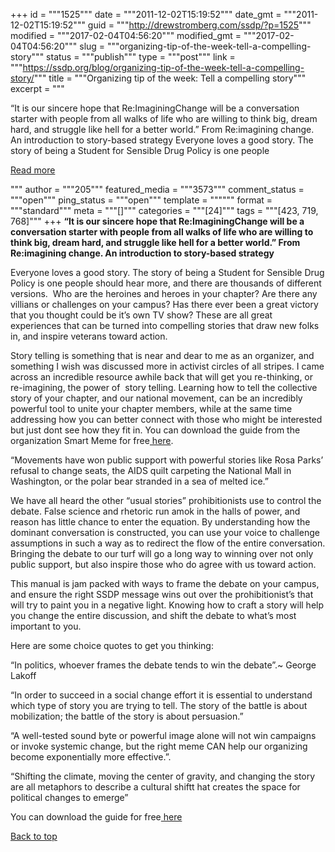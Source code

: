 +++
id = """1525"""
date = """2011-12-02T15:19:52"""
date_gmt = """2011-12-02T15:19:52"""
guid = """http://drewstromberg.com/ssdp/?p=1525"""
modified = """2017-02-04T04:56:20"""
modified_gmt = """2017-02-04T04:56:20"""
slug = """organizing-tip-of-the-week-tell-a-compelling-story"""
status = """publish"""
type = """post"""
link = """https://ssdp.org/blog/organizing-tip-of-the-week-tell-a-compelling-story/"""
title = """Organizing tip of the week: Tell a compelling story"""
excerpt = """<p>&#8220;It is our sincere hope that Re:ImaginingChange will be a conversation starter with people from all walks of life who are willing to think big, dream hard, and struggle like hell for a better world.&#8221; From Re:imagining change. An introduction to story-based strategy Everyone loves a good story. The story of being a Student for Sensible Drug Policy is one people</p>
<div class="h10"></div>
<p><a class="more-link2 flat" href="https://ssdp.org/blog/organizing-tip-of-the-week-tell-a-compelling-story/">Read more</a></p>
"""
author = """205"""
featured_media = """3573"""
comment_status = """open"""
ping_status = """open"""
template = """"""
format = """standard"""
meta = """[]"""
categories = """[24]"""
tags = """[423, 719, 768]"""
+++
<strong>&#8220;It is our sincere hope that Re:ImaginingChange will be a conversation starter with people from all walks of life who are willing to think big, dream hard, and struggle like hell for a better world.&#8221; From Re:imagining change. An introduction to story-based strategy</strong>



Everyone loves a good story. The story of being a Student for Sensible Drug Policy is one people should hear more, and there are thousands of different versions.  Who are the heroines and heroes in your chapter? Are there any villians or challenges on your campus? Has there ever been a great victory that you thought could be it&#8217;s own TV show? These are all great experiences that can be turned into compelling stories that draw new folks in, and inspire veterans toward action.



Story telling is something that is near and dear to me as an organizer, and something I wish was discussed more in activist circles of all stripes. I came across an incredible resource awhile back that will get you re-thinking, or re-imagining, the power of  story telling. Learning how to tell the collective story of your chapter, and our national movement, can be an incredibly powerful tool to unite your chapter members, while at the same time addressing how you can better connect with those who might be interested but just dont see how they fit in. You can download the guide from the organization Smart Meme for free<a href="https://org2.democracyinaction.org/o/5191/t/2573/shop/custom.jsp?donate_page_KEY=613"> here</a>.



&#8220;Movements have won public support with powerful stories like Rosa Parks’ refusal to change seats, the AIDS quilt carpeting the National Mall in Washington, or the polar bear stranded in a sea of melted ice.&#8221;



We have all heard the other &#8220;usual stories&#8221; prohibitionists use to control the debate. False science and rhetoric run amok in the halls of power, and reason has little chance to enter the equation. By understanding how the dominant conversation is constructed, you can use your voice to challenge assumptions in such a way as to redirect the flow of the entire conversation. Bringing the debate to our turf will go a long way to winning over not only public support, but also inspire those who do agree with us toward action.



This manual is jam packed with ways to frame the debate on your campus, and ensure the right SSDP message wins out over the prohibitionist&#8217;s that will try to paint you in a negative light. Knowing how to craft a story will help you change the entire discussion, and shift the debate to what&#8217;s most important to you.



Here are some choice quotes to get you thinking:



&#8220;In politics, whoever frames the debate tends to win the debate&#8221;.~ George Lakoff



&#8220;In order to succeed in a social change effort it is essential to understand which type of story you are trying to tell. The story of the battle is about mobilization; the battle of the story is about persuasion.&#8221;



&#8220;A well-tested sound byte or powerful image alone will not win campaigns or invoke systemic change, but the right meme CAN help our organizing become exponentially more effective.&#8221;.



&#8220;Shifting the climate, moving the center of gravity, and changing the story are all metaphors to describe a cultural shiftt hat creates the space for political changes to emerge&#8221;



You can download the guide for free<a href="https://org2.democracyinaction.org/o/5191/t/2573/shop/custom.jsp?donate_page_KEY=613"> here</a>



<a title="Back to Top" href="http://ssdp.org/news/blog/organizing-tip-of-the-week-tell-a-compelling-story#top">Back to top</a>
